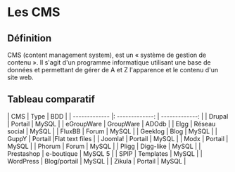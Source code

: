 # Les CMS #

## Définition ##

CMS (content management system), est un « système de gestion de contenu ». Il s'agit d'un programme informatique utilisant une base de données et permettant de gérer de A et Z l'apparence et le contenu d'un site web.

## Tableau comparatif ##


| CMS           |     Type        |   BDD          |
| ------------- |: -------------: | -------------: |
| Drupal        |    Portail      |  MySQL         |
| eGroupWare    |   GroupWare     | ADOdb          |
|  Elgg         |   Réseau social |   MySQL        |
|  FluxBB       |  Forum          | MySQL          |
| Geeklog       |  Blog           |  MySQL         |
| GuppY         |  Portail        |Flat text files |
| Joomla!       |  Portail        | MySQL          |
| Modx          |  Portail        |  MySQL         |
|  Phorum       | Forum           |  MySQL         |
| Pligg         |  Digg-like      | MySQL          |
| Prestashop    |  e-boutique     | MySQL 5        |
| SPIP          |  Templates      | MySQL          |
| WordPress     |  Blog/portail   | MySQL          |
| Zikula        |  Portail        | MySQL          |
